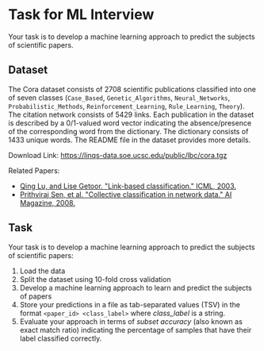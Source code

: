 # Task for ML Interview

Your task is to develop a machine learning approach to predict the subjects of scientific papers.

## Dataset
The Cora dataset consists of 2708 scientific publications classified into one of seven classes (`Case_Based`, `Genetic_Algorithms`, `Neural_Networks`, `Probabilistic_Methods`, `Reinforcement_Learning`, `Rule_Learning`, `Theory`). The citation network consists of 5429 links. Each publication in the dataset is described by a 0/1-valued word vector indicating the absence/presence of the corresponding word from the dictionary. The dictionary consists of 1433 unique words. The README file in the dataset provides more details.

Download Link: https://linqs-data.soe.ucsc.edu/public/lbc/cora.tgz

Related Papers:
- [Qing Lu, and Lise Getoor. "Link-based classification." ICML, 2003.](https://linqspub.soe.ucsc.edu/basilic/web/Publications/2003/lu:icml03/)
- [Prithviraj Sen, et al. "Collective classification in network data." AI Magazine, 2008.](https://linqspub.soe.ucsc.edu/basilic/web/Publications/2008/sen:aimag08/)

## Task
Your task is to develop a machine learning approach to predict the subjects of scientific papers:

1. Load the data
2. Split the dataset using 10-fold cross validation
3. Develop a machine learning approach to learn and predict the subjects of papers
4. Store your predictions in a file as tab-separated values (TSV) in the format `<paper_id> <class_label>` where *class_label* is a string.
5. Evaluate your approach in terms of *subset accuracy* (also known as exact match ratio) indicating the percentage of samples that have their label classified correctly.